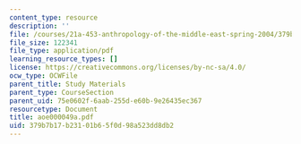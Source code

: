 ```yaml
---
content_type: resource
description: ''
file: /courses/21a-453-anthropology-of-the-middle-east-spring-2004/379b7b17b23101b65f0d98a523dd8db2_aoe000049a.pdf
file_size: 122341
file_type: application/pdf
learning_resource_types: []
license: https://creativecommons.org/licenses/by-nc-sa/4.0/
ocw_type: OCWFile
parent_title: Study Materials
parent_type: CourseSection
parent_uid: 75e0602f-6aab-255d-e60b-9e26435ec367
resourcetype: Document
title: aoe000049a.pdf
uid: 379b7b17-b231-01b6-5f0d-98a523dd8db2
---
```

